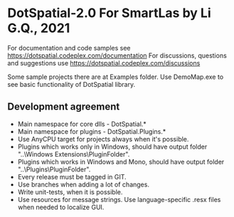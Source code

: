 # DotSpatial-2.0 For SmartLas by Li G.Q., 2021

For documentation and code samples see
https://dotspatial.codeplex.com/documentation
For discussions, questions and suggestions use
https://dotspatial.codeplex.com/discussions

Some sample projects there are at Examples folder.
Use DemoMap.exe to see basic functionality of DotSpatial library.

## Development agreement
* Main namespace for core dlls - DotSpatial.*
* Main namespace for plugins - DotSpatial.Plugins.*
* Use AnyCPU target for projects always when it's possible.
* Plugins which works only in Windows, should have output folder "..\Windows Extensions\PluginFolder".
* Plugins which works in Windows and Mono, should have output folder "..\Plugins\PluginFolder".
* Every release must be tagged in GIT.
* Use branches when adding a lot of changes.
* Write unit-tests, when it is possible.
* Use resources for message strings. Use language-specific .resx files when needed to localize GUI.
